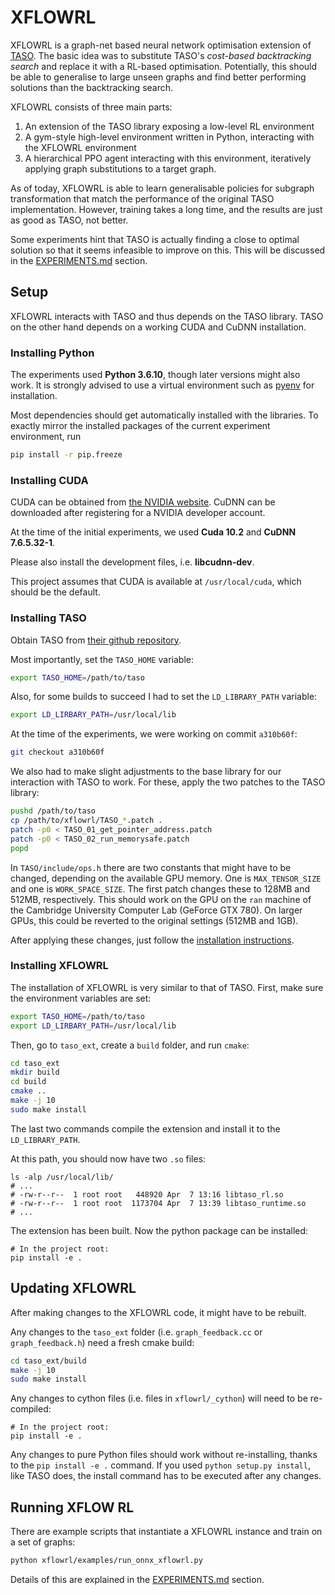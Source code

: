 # XFLOWRL

XFLOWRL is a graph-net based neural network optimisation extension of [TASO](https://github.com/jiazhihao/TASO).
The basic idea was to substitute TASO's *cost-based backtracking search* 
and replace it with a RL-based optimisation. Potentially, this should be
able to generalise to large unseen graphs and find better performing solutions
than the backtracking search.

XFLOWRL consists of three main parts:

1. An extension of the TASO library exposing a low-level RL environment
2. A gym-style high-level environment written in Python, interacting with the XFLOWRL environment
3. A hierarchical PPO agent interacting with this environment, iteratively applying graph substitutions to a target graph.

As of today, XFLOWRL is able to learn generalisable policies for subgraph transformation that
match the performance of the original TASO implementation. However, training takes
a long time, and the results are just as good as TASO, not better.

Some experiments hint that TASO is actually finding a close to optimal solution so
that it seems infeasible to improve on this. This will be discussed in the [EXPERIMENTS.md](EXPERIMENTS.md) section.

## Setup

XFLOWRL interacts with TASO and thus depends on the TASO library. TASO on the other
hand depends on a working CUDA and CuDNN installation.

### Installing Python

The experiments used **Python 3.6.10**, though later versions might also work. It is strongly
advised to use a virtual environment such as [pyenv](https://github.com/pyenv/pyenv-installer)
for installation.

Most dependencies should get automatically installed with the libraries. To exactly mirror the 
installed packages of the current experiment environment, run

```bash
pip install -r pip.freeze
```


### Installing CUDA

CUDA can be obtained from [the NVIDIA website](https://developer.nvidia.com/cuda-downloads). 
CuDNN can be downloaded after registering for a NVIDIA developer account.

At the time of the initial experiments, we used **Cuda 10.2** and **CuDNN 7.6.5.32-1**.

Please also install the development files, i.e. **libcudnn-dev**.

This project assumes that CUDA is available at `/usr/local/cuda`, which should
be the default.

### Installing TASO

Obtain TASO from [their github repository](https://github.com/jiazhihao/TASO).

Most importantly, set the `TASO_HOME` variable:

```bash
export TASO_HOME=/path/to/taso
``` 

Also, for some builds to succeed I had to set the `LD_LIBRARY_PATH` variable:

```bash
export LD_LIRBARY_PATH=/usr/local/lib
```

At the time of the experiments, we were working on commit `a310b60f`:

```bash
git checkout a310b60f
```

We also had to make slight adjustments to the base library for our interaction with
TASO to work. For these, apply the two patches to the TASO library:

```bash
pushd /path/to/taso
cp /path/to/xflowrl/TASO_*.patch .
patch -p0 < TASO_01_get_pointer_address.patch
patch -p0 < TASO_02_run_memorysafe.patch
popd
```

In `TASO/include/ops.h` there are two constants that might have to be changed, 
depending on the available GPU memory. One is `MAX_TENSOR_SIZE` and one is
`WORK_SPACE_SIZE`. The first patch changes these to 128MB and 512MB, respectively.
This should work on the GPU on the `ran` machine of the Cambridge University Computer Lab
(GeForce GTX 780). On larger GPUs, this could be reverted to the original settings
(512MB and 1GB).

After applying these changes, just follow the [installation instructions](https://github.com/jiazhihao/TASO/blob/master/INSTALL.md).

### Installing XFLOWRL

The installation of XFLOWRL is very similar to that of TASO. First, make sure the environment
variables are set:

```bash
export TASO_HOME=/path/to/taso
export LD_LIRBARY_PATH=/usr/local/lib
```

Then, go to `taso_ext`, create a `build` folder, and run `cmake`:

```bash
cd taso_ext
mkdir build
cd build
cmake ..
make -j 10
sudo make install
```

The last two commands compile the extension and install it to the `LD_LIBRARY_PATH`.

At this path, you should now have two `.so` files:

```plain
ls -alp /usr/local/lib/
# ...
# -rw-r--r--  1 root root   448920 Apr  7 13:16 libtaso_rl.so
# -rw-r--r--  1 root root  1173704 Apr  7 13:39 libtaso_runtime.so
# ...
```

The extension has been built. Now the python package can be installed:

```
# In the project root:
pip install -e .
```

## Updating XFLOWRL

After making changes to the XFLOWRL code, it might have to be rebuilt. 

Any changes to the `taso_ext` folder (i.e. `graph_feedback.cc` or
`graph_feedback.h`) need a fresh cmake build:

```bash
cd taso_ext/build
make -j 10
sudo make install
```

Any changes to cython files (i.e. files in `xflowrl/_cython`) will need to be
re-compiled:

```
# In the project root:
pip install -e .
```

Any changes to pure Python files should work without re-installing, thanks to
the `pip install -e .` command. If you used `python setup.py install`, like TASO
does, the install command has to be executed after any changes.

## Running XFLOW RL

There are example scripts that instantiate a XFLOWRL instance and train
on a set of graphs: 

```bash
python xflowrl/examples/run_onnx_xflowrl.py
```

Details of this are explained in the [EXPERIMENTS.md](EXPERIMENTS.md) section.